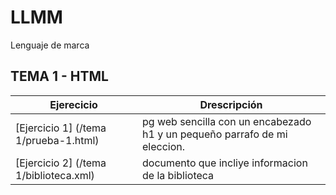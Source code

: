 # LLMM
Lenguaje de marca
## TEMA 1 - HTML
Ejerecicio | Drescripción
-----------|--------------
[Ejercicio 1] (/tema 1/prueba-1.html)| pg web sencilla con un encabezado h1 y un pequeño parrafo de mi eleccion. 
[Ejercicio 2] (/tema 1/biblioteca.xml)| documento que incliye informacion de la biblioteca
